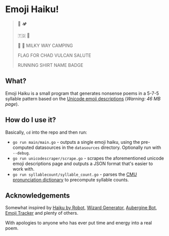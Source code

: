 # Emoji Haiku!

> 🌌 🏕️
>
> 🇹🇩 🖖
>
> 🎽 📛
> MILKY WAY CAMPING
>
> FLAG FOR CHAD VULCAN SALUTE
>
> RUNNING SHIRT NAME BADGE

## What?

Emoji Haiku is a small program that generates nonsense poems in a 5-7-5 syllable pattern based on
the [Unicode emoji descriptions](http://unicode.org/emoji/charts/full-emoji-list.html)
(_Warning: 46 MB page_).

## How do I use it?

Basically, `cd` into the repo and then run:

- `go run main/main.go` - outputs a single emoji haiku, using the pre-computed datasources in the
  `datasources` directory. Optionally run with `--debug`.
- `go run unicodescraper/scrape.go` - scrapes the aforementioned unicode emoji descriptions page and
  outputs a JSON format that's easier to work with.
- `go run syllablecount/syllable_count.go` - parses the [CMU pronunciation dictionary](
  https://svn.code.sf.net/p/cmusphinx/code/trunk/cmudict/) to precompute syllable counts.


## Acknowledgements
Somewhat inspired by [Haiku by Robot](https://twitter.com/haiku_by_robot), [Wizard Generator](https://twitter.com/WizardGenerator), [Aubergine Bot](https://twitter.com/AubergineBot), [Emoji Tracker](http://emojitracker.com/) and plenty of others.

With apologies to anyone who has ever put time and energy into a real poem.
